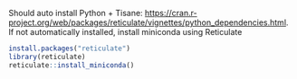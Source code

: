 Should auto install Python + Tisane: https://cran.r-project.org/web/packages/reticulate/vignettes/python_dependencies.html. 
If not automatically installed, install miniconda using Reticulate
```R
install.packages("reticulate")
library(reticulate)
reticulate::install_miniconda() 
```